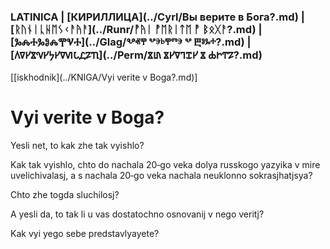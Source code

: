 ### LATINICA | [КИРИЛЛИЦА](../Cyrl/Вы верите в Бога?.md) | [ᚱᚢᚾᛁᚳᚺᛖᛊᚲᚨᚤᚨ](../Runr/ᚡᚤᛁ ᚡᛖᚱᛁᛏᛖ ᚡ ᛒᛟᚷᚨ?.md) | [ⰃⰎⰀⰃⰑⰎⰉⰜⰀ](../Glag/Ⰲⱏⰹ ⰲⰵⱃⰹⱅⰵ ⰲ Ⰱⱁⰳⰰ?.md) | [𐍓𐍠𐍔𐍮𐍝𐍔𐍟𐍔𐍠𐍜𐍡𐍚𐍐𐍴](../Perm/𐍮𐍨 𐍮𐍔𐍠𐍙𐍢𐍔 𐍮 𐍑𐍞𐍒𐍐?.md)
[[iskhodnik](../KNIGA/Vyi verite v Boga?.md)]

#  Vyi verite v Boga?

Yesli net, to kak zhe tak vyishlo? 

Kak tak vyishlo, chto do nachala 20‐go veka dolya russkogo yazyika v mire uvelichivalasj, a s nachala 20‐go veka nachala neuklonno sokrasjhatjsya?

Chto zhe togda sluchilosj?

A yesli da, to tak li u vas dostatochno osnovanij v nego veritj?

Kak vyi yego sebe predstavlyayete?


